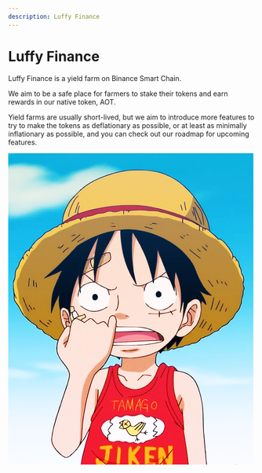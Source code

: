 ```yaml
---
description: Luffy Finance
---
```


# Luffy Finance

Luffy Finance is a yield farm on Binance Smart Chain. 

We aim to be a safe place for farmers to stake their tokens and earn rewards in our native token, AOT. 

Yield farms are usually short-lived, but we aim to introduce more features to try to make the tokens as deflationary as possible, or at least as minimally inflationary as possible, and you can check out our roadmap for upcoming features.

![](.gitbook/assets/459c4ec763ed2ee0ceabde662536a738.png)



